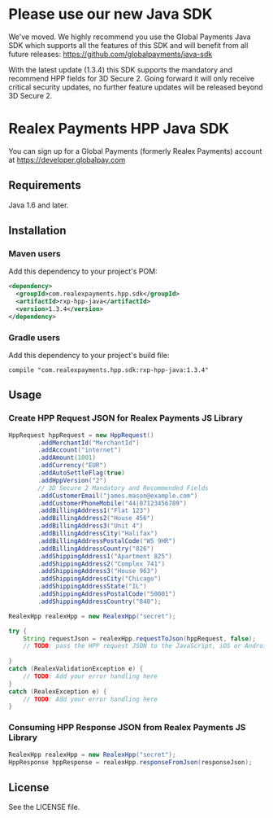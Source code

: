 # Please use our new Java SDK
We've moved. We highly recommend you use the Global Payments Java SDK
which supports all the features of this SDK and will benefit from all future releases:
https://github.com/globalpayments/java-sdk

With the latest update (1.3.4) this SDK supports the mandatory and recommend HPP fields for 3D Secure 2. Going forward it will only receive critical security updates, no further feature updates will be released beyond 3D Secure 2.
# Realex Payments HPP Java SDK
You can sign up for a Global Payments (formerly Realex Payments) account at https://developer.globalpay.com
## Requirements
Java 1.6 and later.
## Installation
### Maven users
Add this dependency to your project's POM:
```xml
<dependency>
  <groupId>com.realexpayments.hpp.sdk</groupId>
  <artifactId>rxp-hpp-java</artifactId>
  <version>1.3.4</version>
</dependency>
```

### Gradle users
Add this dependency to your project's build file:
```
compile "com.realexpayments.hpp.sdk:rxp-hpp-java:1.3.4"
```

## Usage
### Create HPP Request JSON for Realex Payments JS Library
```java
HppRequest hppRequest = new HppRequest()
		.addMerchantId("MerchantId")
		.addAccount("internet")
		.addAmount(1001)
		.addCurrency("EUR")
		.addAutoSettleFlag(true)
		.addHppVersion("2")
		// 3D Secure 2 Mandatory and Recommended Fields
		.addCustomerEmail("james.mason@example.com")
		.addCustomerPhoneMobile("44|07123456789")
		.addBillingAddress1("Flat 123")
		.addBillingAddress2("House 456")
		.addBillingAddress3("Unit 4")
		.addBillingAddressCity("Halifax")
		.addBillingAddressPostalCode("W5 9HR")
		.addBillingAddressCountry("826")
		.addShippingAddress1("Apartment 825")
		.addShippingAddress2("Complex 741")
		.addShippingAddress3("House 963")
		.addShippingAddressCity("Chicago")
		.addShippingAddressState("IL")
		.addShippingAddressPostalCode("50001")
		.addShippingAddressCountry("840");

RealexHpp realexHpp = new RealexHpp("secret");

try {
	String requestJson = realexHpp.requestToJson(hppRequest, false);
	// TODO: pass the HPP request JSON to the JavaScript, iOS or Android Library
		
}
catch (RealexValidationException e) {
	// TODO: Add your error handling here
}
catch (RealexException e) {
	// TODO: Add your error handling here
}
```
### Consuming HPP Response JSON from Realex Payments JS Library
```java
RealexHpp realexHpp = new RealexHpp("secret");
HppResponse hppResponse = realexHpp.responseFromJson(responseJson); 
```
## License
See the LICENSE file.
